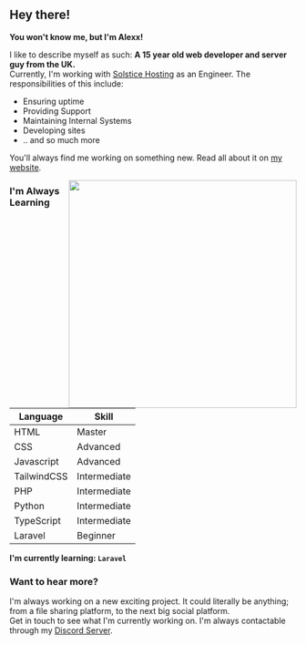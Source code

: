 ## Hey there!
**You won't know me, but I'm Alexx!**<br>

I like to describe myself as such: **A 15 year old web developer and server guy from the UK.**<br>
Currently, I'm working with <a href="https://solsticehosting.co.uk" target="_blank">Solstice Hosting</a> as an Engineer. 
The responsibilities of this include: 
 - Ensuring uptime
 - Providing Support
 - Maintaining Internal Systems
 - Developing sites
 - .. and so much more<br>

You'll always find me working on something new. Read all about it on <a href="https://alexx.info" target="_blank">my website</a>.<br>
<!-- Image -->
<img align="right" src="https://github.com/soundlesss/soundlesss/blob/main/corgi-computer.gif" height="400" width="400">
<!-- Continuing Content -->

### I'm Always Learning

| Language      | Skill |
| ----------- | ----------- |
| HTML      | Master       |
| CSS   | Advanced        |
| Javascript      | Advanced       |
| TailwindCSS   | Intermediate        |
| PHP      | Intermediate       |
| Python   | Intermediate        |
|  TypeScript   | Intermediate        |
| Laravel   | Beginner        |

**I'm currently learning: `Laravel`**
### Want to hear more?
I'm always working on a new exciting project. It could literally be anything; from a file sharing platform, to the next big social platform.<br>
Get in touch to see what I'm currently working on. I'm always contactable through my <a href="https://alexx.info" target="_blank">Discord Server</a>.


